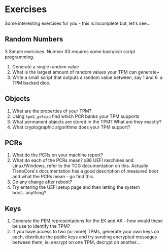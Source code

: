 # Exercises

Some interesting exercises for you - this is incomplete but, let's see...

## Random Numbers

3 Simple exercises. Number #3 requires some bash/csh script programming.

1.  Generate a single random value 
2.  What is the largest amount of random values your TPM can generate+
3.  Write a small script that outputs a random value between, say 1 and 6.  a TPM backed dice.

## Objects

1. What are the properties of your TPM?
2. Using `tpm2_getcap` find which PCR banks your TPM supports
3. What permanent objects are stored in the TPM? What are they exactly?
4. What cryptographic algorithms does your TPM support?


## PCRs

1. What do the PCRs on your machine report?
2. What do each of the PCRs mean?   x86 UEFI machines and Linux/Windows, refer to the TCG documentation on this. Actually TianoCore's documentation has a good description of measured boot and what the PCRs mean - go find this.
3. Do any change after reboot?
4. Try entering the UEFI setup page and then letting the system boot...anything?

## Keys

1. Generate the PEM representations for the EK and AK - how would these be use to identify the TPM?
2. If you have access to two (or more) TPMs, generate your own keys on each, distribute the public keys and try sending encrypted messages between them, ie: encrypt on one TPM, decrypt on another...
